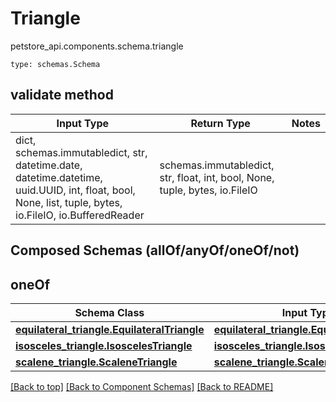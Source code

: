 # Triangle
petstore_api.components.schema.triangle
```
type: schemas.Schema
```

## validate method
Input Type | Return Type | Notes
------------ | ------------- | -------------
dict, schemas.immutabledict, str, datetime.date, datetime.datetime, uuid.UUID, int, float, bool, None, list, tuple, bytes, io.FileIO, io.BufferedReader | schemas.immutabledict, str, float, int, bool, None, tuple, bytes, io.FileIO |

## Composed Schemas (allOf/anyOf/oneOf/not)
## oneOf
Schema Class | Input Type | Accessed Type | Description | Notes
------------ | ---------- | ------------- | ----------- | -----
[**equilateral_triangle.EquilateralTriangle**](equilateral_triangle.md) | [**equilateral_triangle.EquilateralTriangle**](equilateral_triangle.md) | [**equilateral_triangle.EquilateralTriangle**](equilateral_triangle.md) |  |
[**isosceles_triangle.IsoscelesTriangle**](isosceles_triangle.md) | [**isosceles_triangle.IsoscelesTriangle**](isosceles_triangle.md) | [**isosceles_triangle.IsoscelesTriangle**](isosceles_triangle.md) |  |
[**scalene_triangle.ScaleneTriangle**](scalene_triangle.md) | [**scalene_triangle.ScaleneTriangle**](scalene_triangle.md) | [**scalene_triangle.ScaleneTriangle**](scalene_triangle.md) |  |

[[Back to top]](#top) [[Back to Component Schemas]](../../../README.md#Component-Schemas) [[Back to README]](../../../README.md)
